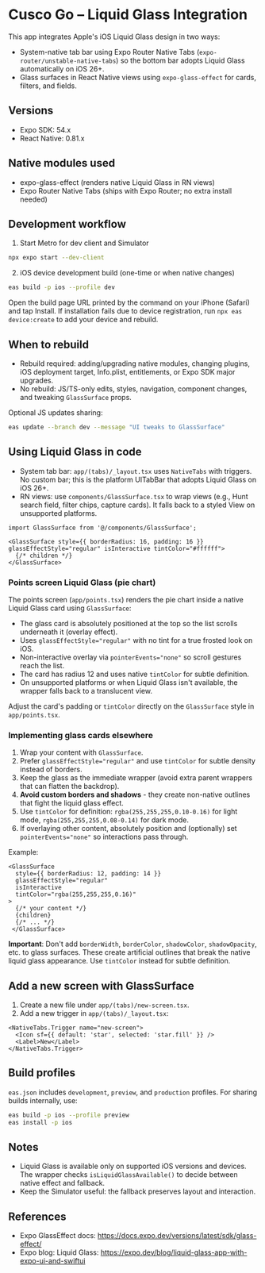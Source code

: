 # Cusco Go – Liquid Glass Integration

This app integrates Apple's iOS Liquid Glass design in two ways:
- System-native tab bar using Expo Router Native Tabs (`expo-router/unstable-native-tabs`) so the bottom bar adopts Liquid Glass automatically on iOS 26+.
- Glass surfaces in React Native views using `expo-glass-effect` for cards, filters, and fields.

## Versions

- Expo SDK: 54.x
- React Native: 0.81.x

## Native modules used

- expo-glass-effect (renders native Liquid Glass in RN views)
- Expo Router Native Tabs (ships with Expo Router; no extra install needed)

## Development workflow

1) Start Metro for dev client and Simulator

```bash
npx expo start --dev-client
```

2) iOS device development build (one-time or when native changes)

```bash
eas build -p ios --profile dev
```

Open the build page URL printed by the command on your iPhone (Safari) and tap Install. If installation fails due to device registration, run `npx eas device:create` to add your device and rebuild.

## When to rebuild

- Rebuild required: adding/upgrading native modules, changing plugins, iOS deployment target, Info.plist, entitlements, or Expo SDK major upgrades.
- No rebuild: JS/TS-only edits, styles, navigation, component changes, and tweaking `GlassSurface` props.

Optional JS updates sharing:

```bash
eas update --branch dev --message "UI tweaks to GlassSurface"
```

## Using Liquid Glass in code

- System tab bar: `app/(tabs)/_layout.tsx` uses `NativeTabs` with triggers. No custom bar; this is the platform UITabBar that adopts Liquid Glass on iOS 26+.
- RN views: use `components/GlassSurface.tsx` to wrap views (e.g., Hunt search field, filter chips, capture cards). It falls back to a styled View on unsupported platforms.

```tsx
import GlassSurface from '@/components/GlassSurface';

<GlassSurface style={{ borderRadius: 16, padding: 16 }} glassEffectStyle="regular" isInteractive tintColor="#ffffff">
  {/* children */}
</GlassSurface>
```

### Points screen Liquid Glass (pie chart)

The points screen (`app/points.tsx`) renders the pie chart inside a native Liquid Glass card using `GlassSurface`:

- The glass card is absolutely positioned at the top so the list scrolls underneath it (overlay effect).
- Uses `glassEffectStyle="regular"` with no tint for a true frosted look on iOS.
- Non-interactive overlay via `pointerEvents="none"` so scroll gestures reach the list.
- The card has radius 12 and uses native `tintColor` for subtle definition.
- On unsupported platforms or when Liquid Glass isn't available, the wrapper falls back to a translucent view.

Adjust the card's padding or `tintColor` directly on the `GlassSurface` style in `app/points.tsx`.

### Implementing glass cards elsewhere

1) Wrap your content with `GlassSurface`.
2) Prefer `glassEffectStyle="regular"` and use `tintColor` for subtle density instead of borders.
3) Keep the glass as the immediate wrapper (avoid extra parent wrappers that can flatten the backdrop).
4) **Avoid custom borders and shadows** - they create non-native outlines that fight the liquid glass effect.
5) Use `tintColor` for definition: `rgba(255,255,255,0.10-0.16)` for light mode, `rgba(255,255,255,0.08-0.14)` for dark mode.
6) If overlaying other content, absolutely position and (optionally) set `pointerEvents="none"` so interactions pass through.

Example:

```tsx
<GlassSurface
  style={{ borderRadius: 12, padding: 14 }}
  glassEffectStyle="regular"
  isInteractive
  tintColor="rgba(255,255,255,0.16)"
>
  {/* your content */}
  {children}
  {/* ... */}
 </GlassSurface>
```

**Important**: Don't add `borderWidth`, `borderColor`, `shadowColor`, `shadowOpacity`, etc. to glass surfaces. These create artificial outlines that break the native liquid glass appearance. Use `tintColor` instead for subtle definition.

## Add a new screen with GlassSurface

1) Create a new file under `app/(tabs)/new-screen.tsx`.
2) Add a new trigger in `app/(tabs)/_layout.tsx`:
```tsx
<NativeTabs.Trigger name="new-screen">
  <Icon sf={{ default: 'star', selected: 'star.fill' }} />
  <Label>New</Label>
</NativeTabs.Trigger>
```

## Build profiles

`eas.json` includes `development`, `preview`, and `production` profiles. For sharing builds internally, use:

```bash
eas build -p ios --profile preview
eas install -p ios
```

## Notes

- Liquid Glass is available only on supported iOS versions and devices. The wrapper checks `isLiquidGlassAvailable()` to decide between native effect and fallback.
- Keep the Simulator useful: the fallback preserves layout and interaction.

## References

- Expo GlassEffect docs: https://docs.expo.dev/versions/latest/sdk/glass-effect/
- Expo blog: Liquid Glass: https://expo.dev/blog/liquid-glass-app-with-expo-ui-and-swiftui



